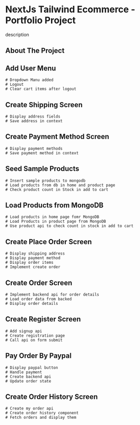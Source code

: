 # NextJs Tailwind Ecommerce - Portfolio Project

description

## About The Project

## Add User Menu
    # Dropdown Manu added
    # Logout
    # Clear cart items after logout

## Create Shipping Screen
    # Display address fields
    # Save address in context

## Create Payment Method Screen
    # Display payment methods
    # Save payment method in context

## Seed Sample Products
    # Insert sample products to mongodb
    # Load products from db in home and product page
    # Check product count in Stock in add to cart

## Load Products from MongoDB
    # Load products in home page fomr MongoDB
    # Load Products in product page from MongoDB
    # Use product api to check count in stock in add to cart

## Create Place Order Screen
    # Display shipping address
    # Display payment method
    # Display order items
    # Implement create order

## Create Order Screen
    # Implement backend api for order details
    # Load order data from backed
    # Display order details

## Create Register Screen
    # Add signup api
    # Create registration page
    # Call api on form submit

## Pay Order By Paypal
    # Display paypal button
    # Handle payment
    # Create backend api
    # Update order state

## Create Order History Screen
    # Create my order api
    # Create order history component
    # Fetch orders and display them
